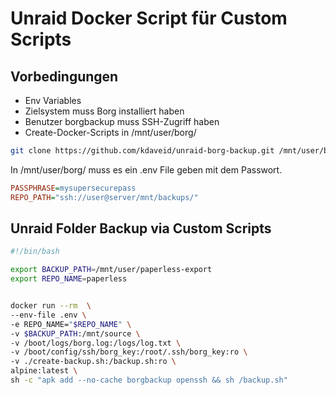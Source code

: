 # Unraid Docker Script für Custom Scripts

## Vorbedingungen

- Env Variables
- Zielsystem  muss Borg installiert haben
- Benutzer borgbackup muss SSH-Zugriff haben
- Create-Docker-Scripts in /mnt/user/borg/


```bash
git clone https://github.com/kdaveid/unraid-borg-backup.git /mnt/user/borg/
```

In /mnt/user/borg/ muss es ein .env File geben mit dem Passwort.

```ini
PASSPHRASE=mysupersecurepass
REPO_PATH="ssh://user@server/mnt/backups/"
```


## Unraid Folder Backup via Custom Scripts

```bash
#!/bin/bash

export BACKUP_PATH=/mnt/user/paperless-export
export REPO_NAME=paperless


docker run --rm  \
--env-file .env \
-e REPO_NAME="$REPO_NAME" \
-v $BACKUP_PATH:/mnt/source \
-v /boot/logs/borg.log:/logs/log.txt \
-v /boot/config/ssh/borg_key:/root/.ssh/borg_key:ro \
-v ./create-backup.sh:/backup.sh:ro \
alpine:latest \
sh -c "apk add --no-cache borgbackup openssh && sh /backup.sh"
```

